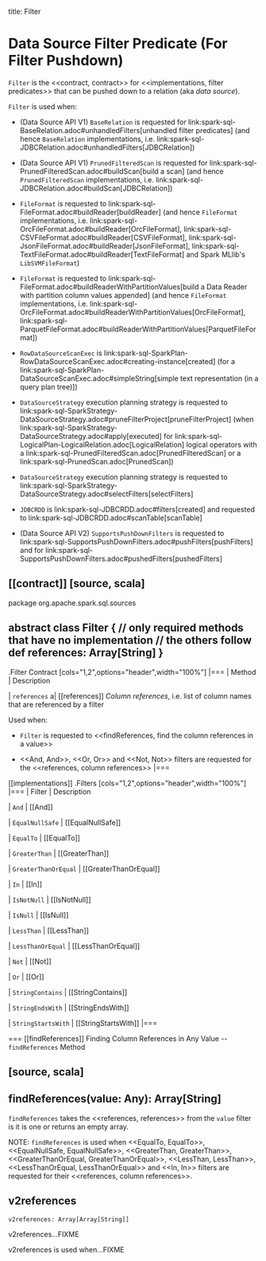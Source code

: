 title: Filter

# Data Source Filter Predicate (For Filter Pushdown)

`Filter` is the <<contract, contract>> for <<implementations, filter predicates>> that can be pushed down to a relation (aka _data source_).

`Filter` is used when:

* (Data Source API V1) `BaseRelation` is requested for link:spark-sql-BaseRelation.adoc#unhandledFilters[unhandled filter predicates] (and hence `BaseRelation` implementations, i.e. link:spark-sql-JDBCRelation.adoc#unhandledFilters[JDBCRelation])

* (Data Source API V1) `PrunedFilteredScan` is requested for link:spark-sql-PrunedFilteredScan.adoc#buildScan[build a scan] (and hence `PrunedFilteredScan` implementations, i.e. link:spark-sql-JDBCRelation.adoc#buildScan[JDBCRelation])

* `FileFormat` is requested to link:spark-sql-FileFormat.adoc#buildReader[buildReader] (and hence `FileFormat` implementations, i.e. link:spark-sql-OrcFileFormat.adoc#buildReader[OrcFileFormat], link:spark-sql-CSVFileFormat.adoc#buildReader[CSVFileFormat], link:spark-sql-JsonFileFormat.adoc#buildReader[JsonFileFormat], link:spark-sql-TextFileFormat.adoc#buildReader[TextFileFormat] and Spark MLlib's `LibSVMFileFormat`)

* `FileFormat` is requested to link:spark-sql-FileFormat.adoc#buildReaderWithPartitionValues[build a Data Reader with partition column values appended] (and hence `FileFormat` implementations, i.e. link:spark-sql-OrcFileFormat.adoc#buildReaderWithPartitionValues[OrcFileFormat], link:spark-sql-ParquetFileFormat.adoc#buildReaderWithPartitionValues[ParquetFileFormat])

* `RowDataSourceScanExec` is link:spark-sql-SparkPlan-RowDataSourceScanExec.adoc#creating-instance[created] (for a link:spark-sql-SparkPlan-DataSourceScanExec.adoc#simpleString[simple text representation (in a query plan tree)])

* `DataSourceStrategy` execution planning strategy is requested to link:spark-sql-SparkStrategy-DataSourceStrategy.adoc#pruneFilterProject[pruneFilterProject] (when link:spark-sql-SparkStrategy-DataSourceStrategy.adoc#apply[executed] for link:spark-sql-LogicalPlan-LogicalRelation.adoc[LogicalRelation] logical operators with a link:spark-sql-PrunedFilteredScan.adoc[PrunedFilteredScan] or a link:spark-sql-PrunedScan.adoc[PrunedScan])

* `DataSourceStrategy` execution planning strategy is requested to link:spark-sql-SparkStrategy-DataSourceStrategy.adoc#selectFilters[selectFilters]

* `JDBCRDD` is link:spark-sql-JDBCRDD.adoc#filters[created] and requested to link:spark-sql-JDBCRDD.adoc#scanTable[scanTable]

* (Data Source API V2) `SupportsPushDownFilters` is requested to link:spark-sql-SupportsPushDownFilters.adoc#pushFilters[pushFilters] and for link:spark-sql-SupportsPushDownFilters.adoc#pushedFilters[pushedFilters]

[[contract]]
[source, scala]
----
package org.apache.spark.sql.sources

abstract class Filter {
  // only required methods that have no implementation
  // the others follow
  def references: Array[String]
}
----

.Filter Contract
[cols="1,2",options="header",width="100%"]
|===
| Method
| Description

| `references`
a| [[references]] *Column references*, i.e. list of column names that are referenced by a filter

Used when:

* `Filter` is requested to <<findReferences, find the column references in a value>>

* <<And, And>>, <<Or, Or>> and <<Not, Not>> filters are requested for the <<references, column references>>
|===

[[implementations]]
.Filters
[cols="1,2",options="header",width="100%"]
|===
| Filter
| Description

| `And`
| [[And]]

| `EqualNullSafe`
| [[EqualNullSafe]]

| `EqualTo`
| [[EqualTo]]

| `GreaterThan`
| [[GreaterThan]]

| `GreaterThanOrEqual`
| [[GreaterThanOrEqual]]

| `In`
| [[In]]

| `IsNotNull`
| [[IsNotNull]]

| `IsNull`
| [[IsNull]]

| `LessThan`
| [[LessThan]]

| `LessThanOrEqual`
| [[LessThanOrEqual]]

| `Not`
| [[Not]]

| `Or`
| [[Or]]

| `StringContains`
| [[StringContains]]

| `StringEndsWith`
| [[StringEndsWith]]

| `StringStartsWith`
| [[StringStartsWith]]
|===

=== [[findReferences]] Finding Column References in Any Value -- `findReferences` Method

[source, scala]
----
findReferences(value: Any): Array[String]
----

`findReferences` takes the <<references, references>> from the `value` filter is it is one or returns an empty array.

NOTE: `findReferences` is used when <<EqualTo, EqualTo>>, <<EqualNullSafe, EqualNullSafe>>, <<GreaterThan, GreaterThan>>, <<GreaterThanOrEqual, GreaterThanOrEqual>>, <<LessThan, LessThan>>, <<LessThanOrEqual, LessThanOrEqual>> and <<In, In>> filters are requested for their <<references, column references>>.

## v2references

```
v2references: Array[Array[String]]
```

v2references...FIXME

v2references is used when...FIXME
